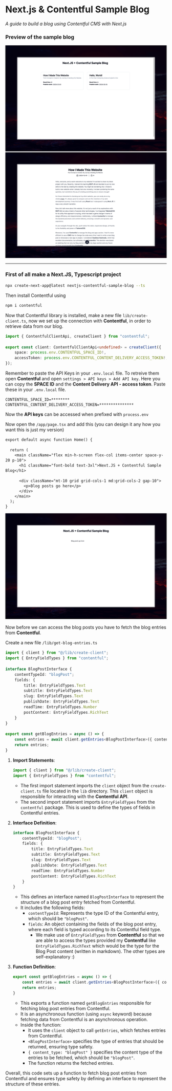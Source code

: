 # Next.js & Contentful Sample Blog

*A guide to build a blog using Contentful CMS with Next.js*

### Preview of the sample blog
![Preview of Home Page](public/Preview-Home.jpeg)
![Preview of Blog Post](public/Preview-Blog-Post.jpeg)

<hr />

### First of all make a Next.JS, Typescript project

```zsh
npx create-next-app@latest nextjs-contentful-sample-blog --ts
```

Then install Contentful using 

```zsh
npm i contentful
```

Now that Contentful library is installed, make a new file `lib/create-client.ts`, now we set up the connection with **Contentful**, in order to retrieve data from our blog.

```ts
import { ContentfulClientApi, createClient } from "contentful";

export const client: ContentfulClientApi<undefined> = createClient({
    space: process.env.CONTENTFUL_SPACE_ID!,
    accessToken: process.env.CONTENTFUL_CONTENT_DELIVERY_ACCESS_TOKEN!,
});
```

Remember to paste the API Keys in your `.env.local` file. To retreive them open **Contentful** and open `settings > API keys > Add API key`. Here you can copy the **SPACE ID** and the **Content Delivery API - access token**. Paste these in your `.env.local` file.
```
CONTENTFUL_SPACE_ID=********
CONTENTFUL_CONTENT_DELIVERY_ACCESS_TOKEN=***************
```
Now the **API keys** can be accessed when prefixed with `process.env`

Now open the `/app/page.tsx` and add this (you can design it any how you want this is just my version)
```tsx
export default async function Home() {

  return (
    <main className="flex min-h-screen flex-col items-center space-y-20 p-10">
      <h1 className="font-bold text-3xl">Next.JS + Contentful Sample Blog</h1>

      <div className="mt-10 grid grid-cols-1 md:grid-cols-2 gap-10">
        <p>Blog posts go here</p>
      </div>
    </main>
  );
}
```

![Step 1 Image](public/Step-1.jpeg)

Now before we can access the blog posts you have to fetch the blog entries from **Contentful**.

Create a new file `/lib/get-blog-entries.ts`
```ts
import { client } from "@/lib/create-client";
import { EntryFieldTypes } from "contentful";

interface BlogPostInterface {
    contentTypeId: "blogPost";
    fields: {
        title: EntryFieldTypes.Text
        subtitle: EntryFieldTypes.Text
        slug: EntryFieldTypes.Text
        publishDate: EntryFieldTypes.Text
        readTime: EntryFieldTypes.Number
        postContent: EntryFieldTypes.RichText
    }
}

export const getBlogEntries = async () => {
    const entries = await client.getEntries<BlogPostInterface>({ content_type: "blogPost" });
    return entries;
}
```

1. **Import Statements**:
   ```ts
   import { client } from "@/lib/create-client";
   import { EntryFieldTypes } from "contentful";
   ```

   - The first import statement imports the `client` object from the `create-client.ts` file located in the `lib` directory. This `client` object is responsible for interacting with the **Contentful API**.
   - The second import statement imports `EntryFieldTypes` from the `contentful` package. This is used to define the types of fields in Contentful entries.

2. **Interface Definition**:
   ```ts
   interface BlogPostInterface {
       contentTypeId: "blogPost";
       fields: {
           title: EntryFieldTypes.Text
           subtitle: EntryFieldTypes.Text
           slug: EntryFieldTypes.Text
           publishDate: EntryFieldTypes.Text
           readTime: EntryFieldTypes.Number
           postContent: EntryFieldTypes.RichText
       }
   }
   ```

   - This defines an interface named `BlogPostInterface` to represent the structure of a blog post entry fetched from Contentful.
   - It includes the following fields:
     - `contentTypeId`: Represents the type ID of the Contentful entry, which should be `"blogPost"`.
     - `fields`: An object containing the fields of the blog post entry, where each field is typed according to its Contentful field type.
       - We make use of `EntryFieldTypes` from **Contentful** so that we are able to access the types provided my **Contentful** like `EntryFieldTypes.RichText` which would be the type for the Blog Post content (written in markdown). The other types are self-explanatory :)

3. **Function Definition**:
   ```ts
   export const getBlogEntries = async () => {
       const entries = await client.getEntries<BlogPostInterface>({ content_type: "blogPost" });
       return entries;
   }
   ```

   - This exports a function named `getBlogEntries` responsible for fetching blog post entries from Contentful.
   - It is an asynchronous function (using `async` keyword) because fetching data from Contentful is an asynchronous operation.
   - Inside the function:
     - It uses the `client` object to call `getEntries`, which fetches entries from Contentful.
     - `<BlogPostInterface>` specifies the type of entries that should be returned, ensuring type safety.
     - `{ content_type: "blogPost" }` specifies the content type of the entries to be fetched, which should be `"blogPost"`.
     - The function returns the fetched entries.

Overall, this code sets up a function to fetch blog post entries from Contentful and ensures type safety by defining an interface to represent the structure of these entries.

